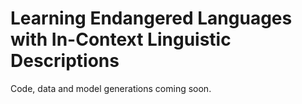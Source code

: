 # Learning Endangered Languages with In-Context Linguistic Descriptions

Code, data and model generations coming soon.
